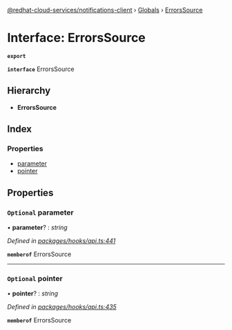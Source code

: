 [@redhat-cloud-services/notifications-client](../README.md) › [Globals](../globals.md) › [ErrorsSource](errorssource.md)

# Interface: ErrorsSource

**`export`** 

**`interface`** ErrorsSource

## Hierarchy

* **ErrorsSource**

## Index

### Properties

* [parameter](errorssource.md#optional-parameter)
* [pointer](errorssource.md#optional-pointer)

## Properties

### `Optional` parameter

• **parameter**? : *string*

*Defined in [packages/hooks/api.ts:441](https://github.com/RedHatInsights/javascript-clients/blob/master/packages/hooks/api.ts#L441)*

**`memberof`** ErrorsSource

___

### `Optional` pointer

• **pointer**? : *string*

*Defined in [packages/hooks/api.ts:435](https://github.com/RedHatInsights/javascript-clients/blob/master/packages/hooks/api.ts#L435)*

**`memberof`** ErrorsSource
